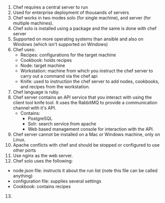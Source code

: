 1. Chef requires a central server to run
2. Used for enterprise deployment of thousands of servers
3. Chef works in two modes solo (for single machine), and server (for multiple machines).
4. Chef solo is installed using a package and the same is done with chef server
5. Supported on more operating systems than ansible and also on Windows (which isn't supported on Windows)
6. Chef uses:
    - Recipes: configurations for the target machine
    - Cookbook: holds recipes
    - Node: target machine
    - Workstation: machine from which you instruct the chef server to carry out a command via the chef api
    - Knife: used to instruction the chef server to add nodes, cookbooks, and recipes from the workstation.
7. Chef language is ruby.
8. Chef server contains an API service that you interact with using the client tool knife tool. It uses the RabbitMQ to provide a communication channel with it's API.
    - Contains:
      - PostgreSQL
      - Solr: search service from apache
      - Web based management console for interaction with the API.
9. Chef server cannot be installed on a Mac or Windows machine, only on Linux.
10. Apache conflicts with chef and should be stopped or configured to use other ports
11. Use nginx as the web server.
12. Chef solo uses the following:
  - node.json file: instructs it about the run list (note this file can be called anything)
  - configuration file: supplies several settings
  - Cookbook: contains recipes
13. 
